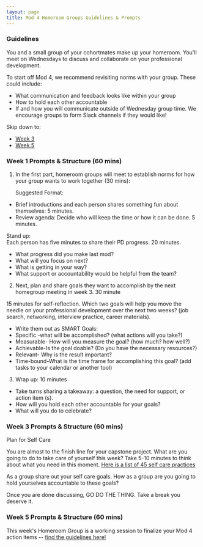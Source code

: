 ```yaml
---
layout: page
title: Mod 4 Homeroom Groups Guidelines & Prompts
---
```


### Guidelines
You and a small group of your cohortmates make up your homeroom. You'll meet on Wednesdays to discuss and collaborate on your professional development.

To start off Mod 4, we recommend revisiting norms with your group. These could include:

* What communication and feedback looks like within your group
* How to hold each other accountable
* If and how you will communicate outside of Wednesday group time. We encourage groups to form Slack channels if they would like!

Skip down to:
* [Week 3](#week-3)
* [Week 5](#week-5)

### Week 1 Prompts & Structure (60 mins)
1. In the first part, homeroom groups will meet to establish norms for how your group wants to work together (30 mins):

   Suggested Format:
  * Brief introductions and each person shares something fun about themselves: 5 minutes.
  * Review agenda: Decide who will keep the time or how it can be done. 5 minutes.

  Stand up:  
  Each person has five minutes to share their PD progress. 20 minutes.
  * What progress did you make last mod?
  * What will you focus on next?
  * What is getting in your way?
  * What support or accountability would be helpful from the team?
 
2. Next, plan and share goals they want to accomplish by the next homegroup meeting in week 3. 30 minute
   
  15 minutes for self-reflection. Which two goals will help you move the needle on your professional development over the next two weeks? (job search,   networking, interview practice, career materials).
   
 * Write them out as SMART Goals:
 * Specific -what will be accomplished? (what actions will you take?)
 * Measurable- How will you measure the goal? (how much? how well?)
 * Achievable-Is the goal doable? (Do you have the necessary resources?)
 * Relevant- Why is the result important?
 * Time-bound-What is the time frame for accomplishing this goal? (add tasks to your calendar or another tool)

3. Wrap up: 10 minutes
 * Take turns sharing a takeaway: a question, the need for support, or action item (s).
 * How will you hold each other accountable for your goals?
 * What will you do to celebrate?
 
 ### Week 3 Prompts & Structure (60 mins) <a name="week-3"></a>

  Plan for Self Care 

You are almost to the finish line for your capstone project. What are you going to do to take care of yourself this week? Take 5-10 minutes to think about what you need in this moment. [Here is a list of 45 self care practices](https://tinybuddha.com/blog/45-simple-self-care-practices-for-a-healthy-mind-body-and-soul/)

As a group share out your self care goals. 
How as a group are you going to hold yourselves accountable to these goals?

Once you are done discussing, GO DO THE THING. Take a break you deserve it. 

### Week 5 Prompts & Structure (60 mins) <a name="week-5"></a>
This week's Homeroom Group is a working session to finalize your Mod 4 action items -- [find the guidelines here!](/module_four/week5_working_group)


